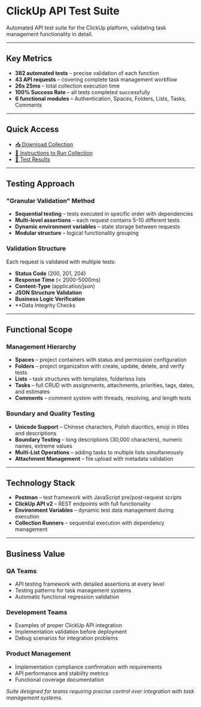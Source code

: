 # ClickUp API Test Suite

Automated API test suite for the ClickUp platform, validating task management functionality in detail.

---

## Key Metrics

* **382 automated tests** – precise validation of each function
* **43 API requests** – covering complete task management workflow
* **26s 25ms** – total collection execution time
* **100% Success Rate** – all tests completed successfully
* **6 functional modules** – Authentication, Spaces, Folders, Lists, Tasks, Comments

---

## Quick Access

* [📥 Download Collection](https://github.com/LiudmylaBondarchuk/Portfolio/blob/master/api-tests/clickup-tests/collection/ClickUp%20Task%20Management%20API%20Tests.postman_collection.json)
* [📝 Instructions to Run Collection](https://github.com/LiudmylaBondarchuk/Portfolio/tree/master/api-tests/clickup-tests/collection)
* [📄 Test Results](https://github.com/LiudmylaBondarchuk/Portfolio/blob/master/api-tests/clickup-tests/collection/results/ClickUp%20Task%20Management%20API%20Tests.postman_test_run.json)

---

## Testing Approach

### "Granular Validation" Method

* **Sequential testing** – tests executed in specific order with dependencies
* **Multi-level assertions** – each request contains 5–10 different tests
* **Dynamic environment variables** – state storage between requests
* **Modular structure** – logical functionality grouping

### Validation Structure

Each request is validated with multiple tests:

* **Status Code** (200, 201, 204)
* **Response Time** (< 2000-5000ms)
* **Content-Type** (application/json)
* **JSON Structure Validation**
* **Business Logic Verification**
* \*\*Data Integrity Checks

---

## Functional Scope

### Management Hierarchy

* **Spaces** – project containers with status and permission configuration
* **Folders** – project organization with create, update, delete, and verify tests
* **Lists** – task structures with templates, folderless lists
* **Tasks** – full CRUD with assignments, attachments, priorities, tags, dates, and estimates
* **Comments** – comment system with threads, resolving, and length tests

### Boundary and Quality Testing

* **Unicode Support** – Chinese characters, Polish diacritics, emoji in titles and descriptions
* **Boundary Testing** – long descriptions (30,000 characters), numeric names, extreme values
* **Multi-List Operations** – adding tasks to multiple lists simultaneously
* **Attachment Management** – file upload with metadata validation

---

## Technology Stack

* **Postman** – test framework with JavaScript pre/post-request scripts
* **ClickUp API v2** – REST endpoints with full functionality
* **Environment Variables** – dynamic test data management during execution
* **Collection Runners** – sequential execution with dependency management

---

## Business Value

### QA Teams

* API testing framework with detailed assertions at every level
* Testing patterns for task management systems
* Automatic functional regression validation

### Development Teams

* Examples of proper ClickUp API integration
* Implementation validation before deployment
* Debug scenarios for integration problems

### Product Management

* Implementation compliance confirmation with requirements
* API performance and stability metrics
* Functional coverage documentation

*Suite designed for teams requiring precise control over integration with task management systems.*
